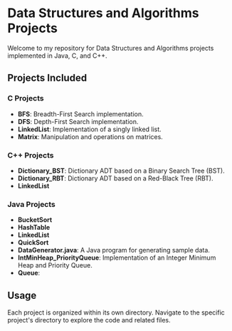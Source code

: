 # Data Structures and Algorithms Projects

Welcome to my repository for Data Structures and Algorithms projects implemented in Java, C, and C++. 

## Projects Included

### C Projects

- **BFS**: Breadth-First Search implementation.
- **DFS**: Depth-First Search implementation.
- **LinkedList**: Implementation of a singly linked list.
- **Matrix**: Manipulation and operations on matrices.

### C++ Projects

- **Dictionary_BST**: Dictionary ADT based on a Binary Search Tree (BST).
- **Dictionary_RBT**: Dictionary ADT based on a Red-Black Tree (RBT).
- **LinkedList**

### Java Projects

- **BucketSort**
- **HashTable**
- **LinkedList**
- **QuickSort**
- **DataGenerator.java**: A Java program for generating sample data.
- **IntMinHeap_PriorityQueue**: Implementation of an Integer Minimum Heap and Priority Queue.
- **Queue**: 

## Usage

Each project is organized within its own directory. Navigate to the specific project's directory to explore the code and related files. 
